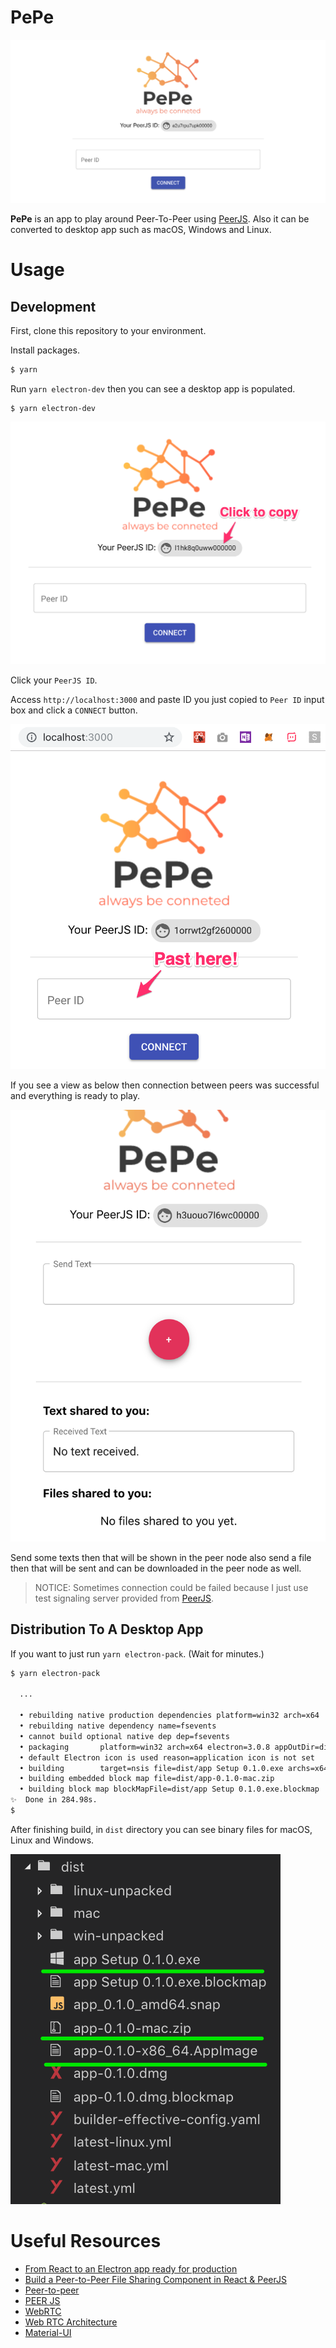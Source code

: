 # PePe

![PePe Logo](./readme/pepe.png)

**PePe** is an app to play around Peer-To-Peer using [PeerJS](https://peerjs.com/). Also it can be converted to desktop app such as macOS, Windows and Linux.

# Usage

## Development

First, clone this repository to your environment.

Install packages.

```sh
$ yarn
```

Run `yarn electron-dev` then you can see a desktop app is populated.

```
$ yarn electron-dev
```

![PePe Desktop App](./readme/desktop-app.png)

Click your `PeerJS ID`.

Access `http://localhost:3000` and paste ID you just copied to `Peer ID` input box and click a `CONNECT` button.

![PePe Web App](./readme/web-app.png)

If you see a view as below then connection between peers was successful and everything is ready to play.

![PePe Logged In](./readme/logged-in.png)

Send some texts then that will be shown in the peer node also send a file then that will be sent and can be downloaded in the peer node as well.


> NOTICE: Sometimes connection could be failed because I just use test signaling server provided from [PeerJS](https://peerjs.com/).

## Distribution To A Desktop App

If you want to just run `yarn electron-pack`. (Wait for minutes.)

```sh
$ yarn electron-pack

  ...

  • rebuilding native production dependencies platform=win32 arch=x64
  • rebuilding native dependency name=fsevents
  • cannot build optional native dep dep=fsevents
  • packaging       platform=win32 arch=x64 electron=3.0.8 appOutDir=dist/win-unpacked
  • default Electron icon is used reason=application icon is not set
  • building        target=nsis file=dist/app Setup 0.1.0.exe archs=x64 oneClick=true
  • building embedded block map file=dist/app-0.1.0-mac.zip
  • building block map blockMapFile=dist/app Setup 0.1.0.exe.blockmap
✨  Done in 284.98s.
$
```

After finishing build, in `dist` directory you can see binary files for macOS, Linux and Windows.

![PePe Distributions](./readme/dist.png)

# Useful Resources

- [From React to an Electron app ready for production](https://medium.com/@kitze/%EF%B8%8F-from-react-to-an-electron-app-ready-for-production-a0468ecb1da3)
- [Build a Peer-to-Peer File Sharing Component in React & PeerJS](https://www.sitepoint.com/file-sharing-component-react/)
- [Peer-to-peer](https://en.wikipedia.org/wiki/Peer-to-peer)
- [PEER JS](https://peerjs.com/docs/)
- [WebRTC](https://en.wikipedia.org/wiki/WebRTC)
- [Web RTC Architecture](https://webrtc.org/architecture/)
- [Material-UI](https://material-ui.com/)
